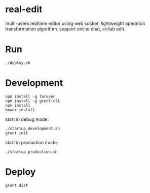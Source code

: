 real-edit
=========

multi-users realtime editor using web socket, lightweight operation transformation algorithm.
support online chat, collab edit.

Run
=========

```
./deploy.sh
```

Development
=========

```
npm install -g forever
npm install -g grunt-cli
npm install
bower install
```

start in debug mode: 

```
./startup_development.sh
grunt init
```

start in production mode: 

```
./startup_production.sh
```


Deploy
=========

```
grunt dist
```



